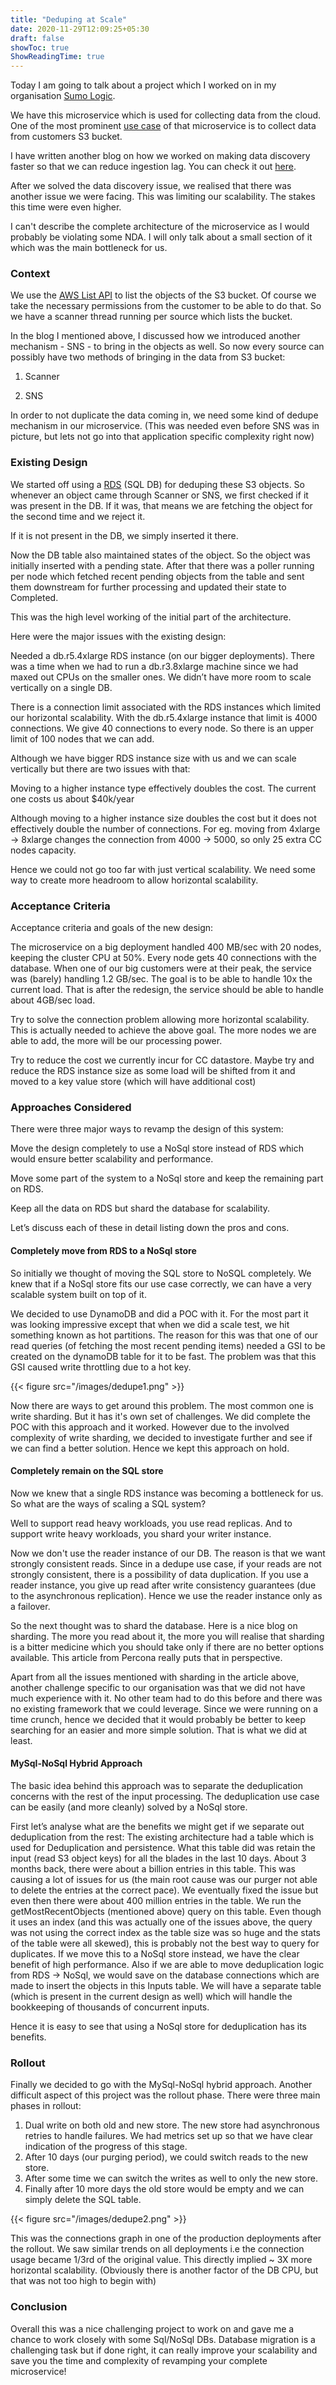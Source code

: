 ```yaml
---
title: "Deduping at Scale"
date: 2020-11-29T12:09:25+05:30
draft: false
showToc: true
ShowReadingTime: true
---
```


Today I am going to talk about a project which I worked on in my organisation [Sumo Logic](https://www.sumologic.com/).

We have this microservice which is used for collecting data from the cloud. One of the most prominent [use case](https://help.sumologic.com/03Send-Data/Sources/02Sources-for-Hosted-Collectors/Amazon-Web-Services/AWS-S3-Source) of that microservice is to collect data from customers S3 bucket. 

I have written another blog on how we worked on making data discovery faster so that we can reduce ingestion lag. You can check it out [here](https://help.sumologic.com/03Send-Data/Sources/02Sources-for-Hosted-Collectors/Amazon-Web-Services/AWS-S3-Source). 

After we solved the data discovery issue, we realised that there was another issue we were facing. This was limiting our scalability. The stakes this time were even higher.

I can't describe the complete architecture of the microservice as I would probably be violating some NDA. I will only talk about a small section of it which was the main bottleneck for us.

### Context

We use the [AWS List API](https://docs.aws.amazon.com/AmazonS3/latest/API/API_ListObjectsV2.html) to list the objects of the S3 bucket. Of course we take the necessary permissions from the customer to be able to do that. So we have a scanner thread running per source which lists the bucket.

In the blog I mentioned above, I discussed how we introduced another mechanism - SNS - to bring in the objects as well. So now every source can possibly have two methods of bringing in the data from S3 bucket:

1. Scanner

2. SNS

In order to not duplicate the data coming in, we need some kind of dedupe mechanism in our microservice. (This was needed even before SNS was in picture, but lets not go into that application specific complexity right now)

### Existing Design

We started off using a [RDS](https://aws.amazon.com/rds/) (SQL DB) for deduping these S3 objects. So whenever an object came through Scanner or SNS, we first checked if it was present in the DB. If it was, that means we are fetching the object for the second time and we reject it. 

If it is not present in the DB, we simply inserted it there. 

Now the DB table also maintained states of the object. So the object was initially inserted with a pending state. After that there was a poller running per node which fetched recent pending objects from the table and sent them downstream for further processing and updated their state to Completed.

This was the high level working of the initial part of the architecture.

Here were the major issues with the existing design:

Needed a db.r5.4xlarge RDS instance (on our bigger deployments). There was a time when we had to run a db.r3.8xlarge machine since we had maxed out CPUs on the smaller ones. We didn’t have more room to scale vertically on a single DB.

There is a connection limit associated with the RDS instances which limited our horizontal scalability. 
With the db.r5.4xlarge instance that limit is 4000 connections. We give 40 connections to every node. So there is an upper limit of 100 nodes that we can add.

Although we have bigger RDS instance size with us and we can scale vertically but there are two issues with that:

Moving to a higher instance type effectively doubles the cost. The current one costs us about $40k/year

Although moving to a higher instance size doubles the cost but it does not effectively double the 
number of connections. For eg. moving from 4xlarge -> 8xlarge changes the connection from 4000 -> 5000, 
so only 25 extra CC nodes capacity. 


Hence we could not go too far with just vertical scalability. We need some way to create more headroom to allow horizontal scalability. 

### Acceptance Criteria

Acceptance criteria and goals of the new design:

The microservice on a big deployment handled 400 MB/sec with 20 nodes, keeping the cluster CPU at 50%. Every node gets 40 connections with the database. When one of our big customers were at their peak, the service was (barely) handling 1.2 GB/sec. The goal is to be able to handle 10x the current load. That is after the redesign, the service should be able to handle about 4GB/sec load.

Try to solve the connection problem allowing more horizontal scalability. This is actually needed to achieve the above goal. The more nodes we are able to add, the more will be our processing power.

Try to reduce the cost we currently incur for CC datastore. Maybe try and reduce the RDS instance size as some load will be shifted from it and moved to a key value store (which will have additional cost)


### Approaches Considered

There were three major ways to revamp the design of this system:

Move the design completely to use a NoSql store instead of RDS which would ensure better scalability and performance.

Move some part of the system to a NoSql store and keep the remaining part on RDS.

Keep all the data on RDS but shard the database for scalability.


Let’s discuss each of these in detail listing down the pros and cons.

#### Completely move from RDS to a NoSql store

So initially we thought of moving the SQL store to NoSQL completely. We knew that if a NoSql store fits our use case correctly, we can have a very scalable system built on top of it.

We decided to use DynamoDB and did a POC with it. For the most part it was looking impressive except that when we did a scale test, we hit something known as hot partitions.
The reason for this was that one of our read queries (of fetching the most recent pending items) needed a GSI to be created on the dynamoDB table for it to be fast. 
The problem was that this GSI caused write throttling due to a hot key.

{{< figure src="/images/dedupe1.png"  >}}

Now there are ways to get around this problem. The most common one is write sharding. But it has it's own set of challenges. We did complete the POC with this approach and it worked. However due to the involved complexity of write sharding, we decided to investigate further and see if we can find a better solution. Hence we kept this approach on hold.

#### Completely remain on the SQL store

Now we knew that a single RDS instance was becoming a bottleneck for us. So what are the ways of scaling a SQL system?

Well to support read heavy workloads, you use read replicas. 
And to support write heavy workloads, you shard your writer instance.

Now we don't use the reader instance of our DB. The reason is that we want strongly consistent reads. Since in a dedupe use case, if your reads are not strongly consistent, there is a possibility of data duplication. If you use a reader instance, you give up read after write consistency guarantees (due to the asynchronous replication). Hence we use the reader instance only as a failover.

So the next thought was to shard the database. Here is a nice blog on sharding. 
The more you read about it, the more you will realise that sharding is a bitter medicine which you should take only if there are no better options available. This article from Percona really puts that in perspective.

Apart from all the issues mentioned with sharding in the article above, another challenge specific to our organisation was that we did not have much experience with it. No other team had to do this before and there was no existing framework that we could leverage. 
Since we were running on a time crunch, hence we decided that it would probably be better to keep searching for an easier and more simple solution. That is what we did at least.

#### MySql-NoSql Hybrid Approach

The basic idea behind this approach was to separate the deduplication concerns with the rest of the input processing. The deduplication use case can be easily (and more cleanly) solved by a NoSql store.

First let’s analyse what are the benefits we might get if we separate out deduplication from the rest:
The existing architecture had a table which is used for Deduplication and persistence. What this table did was retain the input (read S3 object keys) for all the blades in the last 10 days. About 3 months back, there were about a billion entries in this table. This was causing a lot of issues for us (the main root cause was our purger not able to delete the entries at the correct pace). We eventually fixed the issue but even then there were about 400 million entries in the table.
We run the getMostRecentObjects (mentioned above) query on this table. Even though it uses an index (and this was actually one of the issues above, the query was not using the correct index as the table size was so huge and the stats of the table were all skewed), this is probably not the best way to query for duplicates. If we move this to a NoSql store instead, we have the clear benefit of high performance.
Also if we are able to move deduplication logic from RDS -> NoSql, we would save on the database connections which are made to insert the objects in this Inputs table. We will have a separate table (which is present in the current design as well) which will handle the bookkeeping of thousands of concurrent inputs.


Hence it is easy to see that using a NoSql store for deduplication has its benefits.


### Rollout

Finally we decided to go with the MySql-NoSql hybrid approach. Another difficult aspect of this project was the rollout phase. There were three main phases in rollout:
1. Dual write on both old and new store. The new store had asynchronous retries to handle failures. We had metrics set up so that we have clear indication of the progress of this stage.
2. After 10 days (our purging period), we could switch reads to the new store.
3. After some time we can switch the writes as well to only the new store.
4. Finally after 10 more days the old store would be empty and we can simply delete the SQL table.

{{< figure src="/images/dedupe2.png"  >}}

This was the connections graph in one of the production deployments after the rollout. We saw similar trends on all deployments i.e the connection usage became 1/3rd of the original value. This directly implied ~ 3X more horizontal scalability. (Obviously there is another factor of the DB CPU, but that was not too high to begin with) 

### Conclusion

Overall this was a nice challenging project to work on and gave me a chance to work closely with some Sql/NoSql DBs. Database migration is a challenging task but if done right, it can really improve your scalability and save you the time and complexity of revamping your complete microservice!



